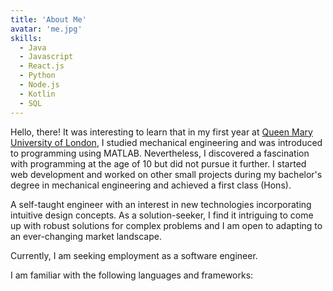 ```yaml
---
title: 'About Me'
avatar: 'me.jpg'
skills:
  - Java
  - Javascript
  - React.js
  - Python
  - Node.js
  - Kotlin
  - SQL
---
```


Hello, there! It was interesting to learn that in my first year at [Queen Mary University of London](https://www.sems.qmul.ac.uk/), I studied mechanical engineering and was introduced to programming using MATLAB. Nevertheless, I discovered a fascination with programming at the age of 10 but did not pursue it further. I started web development and worked on other small projects during my bachelor's degree in mechanical engineering and achieved a first class (Hons).

A self-taught engineer with an interest in new technologies incorporating intuitive design concepts. As a solution-seeker, I find it intriguing to come up with robust solutions for complex problems and I am open to adapting to an ever-changing market landscape.

Currently, I am seeking employment as a software engineer.

I am familiar with the following languages and frameworks: